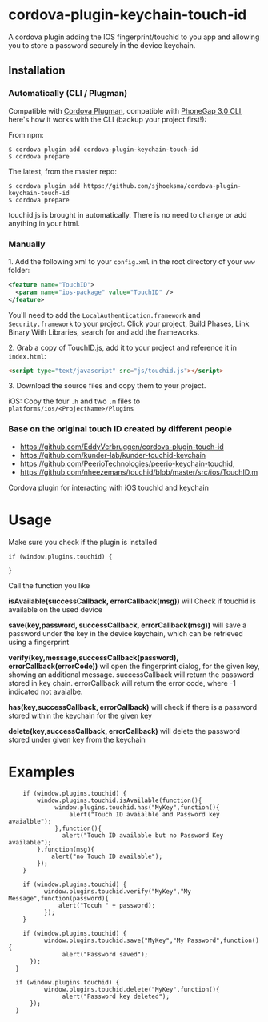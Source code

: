

# cordova-plugin-keychain-touch-id 

A cordova plugin adding the IOS fingerprint/touchid to you app and allowing you to store a password securely in the device keychain.

## Installation

### Automatically (CLI / Plugman)
Compatible with [Cordova Plugman](https://github.com/apache/cordova-plugman), compatible with [PhoneGap 3.0 CLI](http://docs.phonegap.com/en/3.0.0/guide_cli_index.md.html#The%20Command-line%20Interface_add_features), here's how it works with the CLI (backup your project first!):

From npm:
```
$ cordova plugin add cordova-plugin-keychain-touch-id
$ cordova prepare
```

The latest, from the master repo:
```
$ cordova plugin add https://github.com/sjhoeksma/cordova-plugin-keychain-touch-id
$ cordova prepare
```

touchid.js is brought in automatically. There is no need to change or add anything in your html.

### Manually

1\. Add the following xml to your `config.xml` in the root directory of your `www` folder:
```xml
<feature name="TouchID">
  <param name="ios-package" value="TouchID" />
</feature>
```

You'll need to add the `LocalAuthentication.framework` and `Security.framework` to your project.
Click your project, Build Phases, Link Binary With Libraries, search for and add the frameworks.

2\. Grab a copy of TouchID.js, add it to your project and reference it in `index.html`:
```html
<script type="text/javascript" src="js/touchid.js"></script>
```

3\. Download the source files and copy them to your project.

iOS: Copy the four `.h` and two `.m` files to `platforms/ios/<ProjectName>/Plugins`

### Base on the original touch ID created by different people
* https://github.com/EddyVerbruggen/cordova-plugin-touch-id
* https://github.com/kunder-lab/kunder-touchid-keychain
* https://github.com/PeerioTechnologies/peerio-keychain-touchid,
* https://github.com/nheezemans/touchid/blob/master/src/ios/TouchID.m

Cordova plugin for interacting with iOS touchId and keychain

# Usage

Make sure you check if the plugin is installed 

```
if (window.plugins.touchid) {

}
```

Call the function you like

**isAvailable(successCallback, errorCallback(msg))** will Check if touchid is available on the used device 	
	
**save(key,password, successCallback, errorCallback(msg))** 
will save a password under the key in the device keychain, which can be retrieved using a fingerprint

**verify(key,message,successCallback(password), errorCallback(errorCode))**
wil open the fingerprint dialog, for the given key, showing an additional message.
successCallback will return the password stored in key chain.
errorCallback will return the error code, where -1 indicated not avaialbe.

**has(key,successCallback, errorCallback)**
will check if there is a password stored within the keychain for the given key

**delete(key,successCallback, errorCallback)**
will delete the password stored under given key from the keychain


# Examples

```
	if (window.plugins.touchid) {
		window.plugins.touchid.isAvailable(function(){
			 window.plugins.touchid.has("MyKey",function(){
				 alert("Touch ID avaialble and Password key avaialble");
			 },function(){
			   alert("Touch ID available but no Password Key available");
		},function(msg){
			alert("no Touch ID available");
		});
	}
	
	if (window.plugins.touchid) {
		  window.plugins.touchid.verify("MyKey","My Message",function(password){
			  alert("Tocuh " + password);
		  });
	}
	
	if (window.plugins.touchid) {
		  window.plugins.touchid.save("MyKey","My Password",function(){
			   alert("Password saved");
      });
  }
	
  if (window.plugins.touchid) {
		  window.plugins.touchid.delete("MyKey",function(){
			   alert("Password key deleted");
      });
  }			
```

